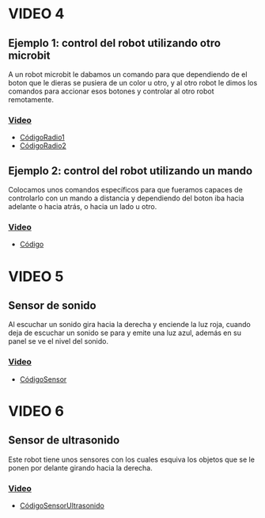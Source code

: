# VIDEO 4
## Ejemplo 1: control del robot utilizando otro microbit
A un robot microbit le dabamos un comando para que dependiendo de el boton que le dieras se pusiera de un color u otro, y al otro robot le dimos los comandos para accionar esos botones y controlar al otro robot remotamente.
### [Video](https://youtube.com/shorts/O4x1_YdIR9o?feature=share)
- [CódigoRadio1](microbit-Radio1.hex)
- [CódigoRadio2](microbit-Radio2.hex)
## Ejemplo 2: control del robot utilizando un mando
Colocamos unos comandos específicos para que fueramos capaces de controlarlo con un mando a distancia y dependiendo del boton iba hacia adelante o hacia atrás, o hacia un lado u otro.
### [Video](https://www.youtube.com/shorts/SO06RnsOGdo)
- [Código](microbit-mandoo.hex)
# VIDEO 5
## Sensor de sonido
Al escuchar un sonido gira hacia la derecha y enciende la luz roja, cuando deja de escuchar un sonido se para y emite una luz azul, además en su panel se ve el nivel del sonido.
### [Video](https://youtube.com/shorts/lFjY8JYX4jg?feature=share)
- [CódigoSensor](microbit-sensor.hex)
# VIDEO 6
## Sensor de ultrasonido
Este robot tiene unos sensores con los cuales esquiva los objetos que se le ponen por delante girando hacia la derecha.
### [Video](https://youtube.com/shorts/f3GtBt11KOA?feature=share)
- [CódigoSensorUltrasonido](microbit-us.hex)
